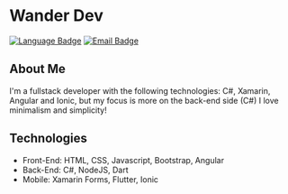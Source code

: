 # Wander Dev

[![Language Badge](https://img.shields.io/badge/Preferred%20language-CSharp-blue)](#) [![Email Badge](https://img.shields.io/badge/Email-dev%40wanderdev.tech-brightgreen)](mailto:dev@wanderdev.tech)

## About Me
I'm a fullstack developer with the following technologies: C#, Xamarin, Angular and Ionic, but my focus is more on the back-end side (C#)
I love minimalism and simplicity!

## Technologies
- Front-End: HTML, CSS, Javascript, Bootstrap, Angular
- Back-End: C#, NodeJS, Dart
- Mobile: Xamarin Forms, Flutter, Ionic
